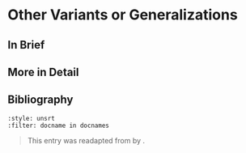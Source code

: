 # Other Variants or Generalizations

## In Brief

## More in Detail


## Bibliography
```{bibliography}
:style: unsrt
:filter: docname in docnames
```

> This entry was readapted from *<reference>* by <authors>.
